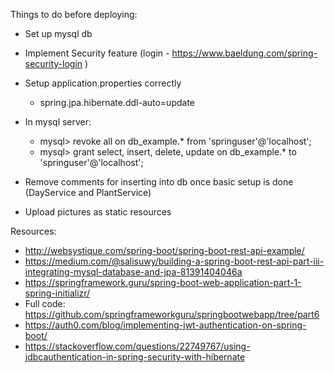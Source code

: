 Things to do before deploying:
- Set up mysql db
- Implement Security feature (login - https://www.baeldung.com/spring-security-login )
- Setup application.properties correctly
    * spring.jpa.hibernate.ddl-auto=update
- In mysql server:
    * mysql> revoke all on db_example.* from 'springuser'@'localhost';
    * mysql> grant select, insert, delete, update on db_example.* to 'springuser'@'localhost';

- Remove comments for inserting into db once basic setup is done (DayService and PlantService)
- Upload pictures as static resources

Resources:
- http://websystique.com/spring-boot/spring-boot-rest-api-example/
- https://medium.com/@salisuwy/building-a-spring-boot-rest-api-part-iii-integrating-mysql-database-and-jpa-81391404046a
- https://springframework.guru/spring-boot-web-application-part-1-spring-initializr/
- Full code: https://github.com/springframeworkguru/springbootwebapp/tree/part6
- https://auth0.com/blog/implementing-jwt-authentication-on-spring-boot/
- https://stackoverflow.com/questions/22749767/using-jdbcauthentication-in-spring-security-with-hibernate
